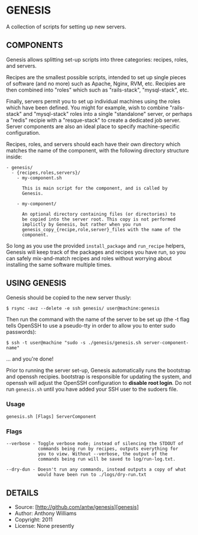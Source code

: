 GENESIS
=======

A collection of scripts for setting up new servers.

COMPONENTS
----------

Genesis allows splitting set-up scripts into three categories: recipes,
roles, and servers.

Recipes are the smallest possible scripts, intended to set up single
pieces of software (and no more) such as Apache, Nginx, RVM, etc.
Recipies are then combined into "roles" which such as "rails-stack",
"mysql-stack", etc.

Finally, servers permit you to set up individual machines using the
roles which have been defined. You might for example, wish to combine
"rails-stack" and "mysql-stack" roles into a single "standalone" server,
or perhaps a "redis" recipie with a "resque-stack" to create a
dedicated job server. Server components are also an ideal place to
specify machine-specific configuration.

Recipes, roles, and servers should each have their own directory which
matches the name of the component, with the following directory
structure inside:

    - genesis/
      - {recipes,roles,servers}/
        - my-component.sh

          This is main script for the component, and is called by
          Genesis.

        - my-component/

          An optional directory containing files (or directories) to
          be copied into the server root. This copy is not performed
          implictly by Genesis, but rather when you run
          genesis_copy_{recipe,role,server}_files with the name of the
          component.

So long as you use the provided `install_package` and `run_recipe`
helpers, Genesis will keep track of the packages and recipes you have
run, so you can safely mix-and-match recipes and roles without worrying
about installing the same software multiple times.

USING GENESIS
-------------

Genesis should be copied to the new server thusly:

    $ rsync -avz --delete -e ssh genesis/ user@machine:genesis

Then run the command with the name of the server to be set up (the -t
flag tells OpenSSH to use a pseudo-tty in order to allow you to enter
sudo passwords):

    $ ssh -t user@machine "sudo -s ./genesis/genesis.sh server-component-name"

... and you're done!

Prior to running the server set-up, Genesis automatically runs the
bootstrap and openssh recipies. bootstrap is responsible for updating
the system, and openssh will adjust the OpenSSH configuration to
**disable root login**. Do not run `genesis.sh` until you have added
your SSH user to the sudoers file.

### Usage

    genesis.sh [Flags] ServerComponent

### Flags

    --verbose - Toggle verbose mode; instead of silencing the STDOUT of
                commands being run by recipes, outputs everything for
                you to view. Without --verbose, the output of the
                commands being run will be saved to log/run-log.txt.

    --dry-dun - Doesn't run any commands, instead outputs a copy of what
                would have been run to ./logs/dry-run.txt

DETAILS
-------

* Source: [http://github.com/antw/genesis][genesis]
* Author: Anthony Williams
* Copyright: 2011
* License: None presently

[genesis]: http://github.com/antw/genesis
